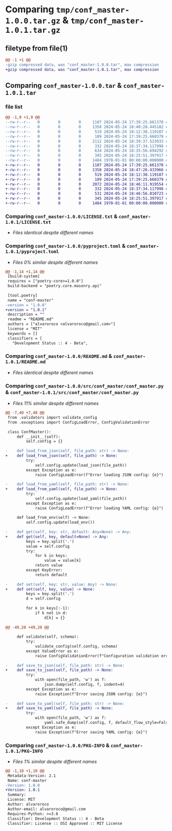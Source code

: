 # Comparing `tmp/conf_master-1.0.0.tar.gz` & `tmp/conf_master-1.0.1.tar.gz`

## filetype from file(1)

```diff
@@ -1 +1 @@
-gzip compressed data, was "conf_master-1.0.0.tar", max compression
+gzip compressed data, was "conf_master-1.0.1.tar", max compression
```

## Comparing `conf_master-1.0.0.tar` & `conf_master-1.0.1.tar`

### file list

```diff
@@ -1,9 +1,9 @@
--rw-r--r--   0        0        0     1107 2024-05-24 17:39:25.661378 conf_master-1.0.0/LICENSE.txt
--rw-r--r--   0        0        0     1358 2024-05-24 18:40:28.445182 conf_master-1.0.0/pyproject.toml
--rw-r--r--   0        0        0      519 2024-05-24 18:12:30.119187 conf_master-1.0.0/README.md
--rw-r--r--   0        0        0      109 2024-05-24 17:39:25.660379 conf_master-1.0.0/src/conf_master/__init__.py
--rw-r--r--   0        0        0     2112 2024-05-24 18:39:37.523033 conf_master-1.0.0/src/conf_master/conf_master.py
--rw-r--r--   0        0        0      332 2024-05-24 18:37:34.117998 conf_master-1.0.0/src/conf_master/exceptions.py
--rw-r--r--   0        0        0      634 2024-05-24 18:35:56.694292 conf_master-1.0.0/src/conf_master/loaders.py
--rw-r--r--   0        0        0      345 2024-05-24 18:25:51.397917 conf_master-1.0.0/src/conf_master/validators.py
--rw-r--r--   0        0        0     1484 1970-01-01 00:00:00.000000 conf_master-1.0.0/PKG-INFO
+-rw-r--r--   0        0        0     1107 2024-05-24 17:39:25.661378 conf_master-1.0.1/LICENSE.txt
+-rw-r--r--   0        0        0     1358 2024-05-24 18:47:26.433966 conf_master-1.0.1/pyproject.toml
+-rw-r--r--   0        0        0      519 2024-05-24 18:12:30.119187 conf_master-1.0.1/README.md
+-rw-r--r--   0        0        0      109 2024-05-24 17:39:25.660379 conf_master-1.0.1/src/conf_master/__init__.py
+-rw-r--r--   0        0        0     2072 2024-05-24 18:46:11.919554 conf_master-1.0.1/src/conf_master/conf_master.py
+-rw-r--r--   0        0        0      332 2024-05-24 18:37:34.117998 conf_master-1.0.1/src/conf_master/exceptions.py
+-rw-r--r--   0        0        0      531 2024-05-24 18:46:56.010723 conf_master-1.0.1/src/conf_master/loaders.py
+-rw-r--r--   0        0        0      345 2024-05-24 18:25:51.397917 conf_master-1.0.1/src/conf_master/validators.py
+-rw-r--r--   0        0        0     1484 1970-01-01 00:00:00.000000 conf_master-1.0.1/PKG-INFO
```

### Comparing `conf_master-1.0.0/LICENSE.txt` & `conf_master-1.0.1/LICENSE.txt`

 * *Files identical despite different names*

### Comparing `conf_master-1.0.0/pyproject.toml` & `conf_master-1.0.1/pyproject.toml`

 * *Files 0% similar despite different names*

```diff
@@ -1,14 +1,14 @@
 [build-system]
 requires = ["poetry-core>=1.0.0"]
 build-backend = "poetry.core.masonry.api"
 
 [tool.poetry]
 name = "conf-master"
-version = "1.0.0"
+version = "1.0.1"
 description = ""
 readme = "README.md"
 authors = ["alvaroroco <alvaroroco@gmail.com>"]
 license = "MIT"
 keywords = []
 classifiers = [
   "Development Status :: 4 - Beta",
```

### Comparing `conf_master-1.0.0/README.md` & `conf_master-1.0.1/README.md`

 * *Files identical despite different names*

### Comparing `conf_master-1.0.0/src/conf_master/conf_master.py` & `conf_master-1.0.1/src/conf_master/conf_master.py`

 * *Files 11% similar despite different names*

```diff
@@ -7,40 +7,40 @@
 from .validators import validate_config
 from .exceptions import ConfigLoadError, ConfigValidationError
 
 class ConfMaster():
     def __init__(self):
         self.config = {}
 
-    def load_from_json(self, file_path: str) -> None:
+    def load_from_json(self, file_path) -> None:
         try:
             self.config.update(load_json(file_path))
         except Exception as e:
             raise ConfigLoadError(f"Error loading JSON config: {e}")
 
-    def load_from_yaml(self, file_path: str) -> None:
+    def load_from_yaml(self, file_path) -> None:
         try:
             self.config.update(load_yaml(file_path))
         except Exception as e:
             raise ConfigLoadError(f"Error loading YAML config: {e}")
 
     def load_from_env(self) -> None:
         self.config.update(load_env())
 
-    def get(self, key: str, default: Any=None) -> Any:
+    def get(self, key, default=None) -> Any:
         keys = key.split('.')
         value = self.config
         try:
             for k in keys:
                 value = value[k]
             return value
         except KeyError:
             return default
 
-    def set(self, key: str, value: Any) -> None:
+    def set(self, key, value) -> None:
         keys = key.split('.')
         d = self.config
 
         for k in keys[:-1]:
             if k not in d:
                 d[k] = {}
 
@@ -49,20 +49,20 @@
 
     def validate(self, schema):
         try:
             validate_config(self.config, schema)
         except ValueError as e:
             raise ConfigValidationError(f"Configuration validation error: {e}")
 
-    def save_to_json(self, file_path: str) -> None:
+    def save_to_json(self, file_path) -> None:
         try:
             with open(file_path, 'w') as f:
                 json.dump(self.config, f, indent=4)
         except Exception as e:
             raise Exception(f"Error saving JSON config: {e}")
 
-    def save_to_yaml(self, file_path: str) -> None:
+    def save_to_yaml(self, file_path) -> None:
         try:
             with open(file_path, 'w') as f:
                 yaml.safe_dump(self.config, f, default_flow_style=False)
         except Exception as e:
             raise Exception(f"Error saving YAML config: {e}")
```

### Comparing `conf_master-1.0.0/PKG-INFO` & `conf_master-1.0.1/PKG-INFO`

 * *Files 1% similar despite different names*

```diff
@@ -1,10 +1,10 @@
 Metadata-Version: 2.1
 Name: conf-master
-Version: 1.0.0
+Version: 1.0.1
 Summary: 
 License: MIT
 Author: alvaroroco
 Author-email: alvaroroco@gmail.com
 Requires-Python: >=3.8
 Classifier: Development Status :: 4 - Beta
 Classifier: License :: OSI Approved :: MIT License
```

